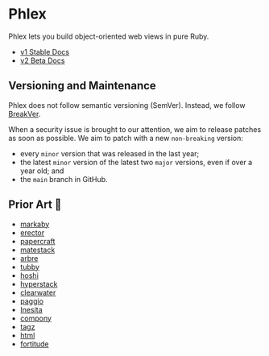 # Phlex

Phlex lets you build object-oriented web views in pure Ruby.

- [v1 Stable Docs](https://www.phlex.fun)
- [v2 Beta Docs](https://beta.phlex.fun)

## Versioning and Maintenance

Phlex does not follow semantic versioning (SemVer). Instead, we follow [BreakVer](https://www.taoensso.com/break-versioning).

When a security issue is brought to our attention, we aim to release patches as soon as possible. We aim to patch with a new `non-breaking` version:

- every `minor` version that was released in the last year;
- the latest `minor` version of the latest two `major` versions, even if over a year old; and
- the `main` branch in GitHub.

## Prior Art 🎨

- [markaby](https://github.com/markaby/markaby)
- [erector](https://github.com/erector/erector)
- [papercraft](https://github.com/digital-fabric/papercraft)
- [matestack](https://github.com/matestack/matestack-ui-core)
- [arbre](https://github.com/activeadmin/arbre)
- [tubby](https://github.com/judofyr/tubby)
- [hoshi](https://github.com/pete/hoshi)
- [hyperstack](https://github.com/hyperstack-org/hyperstack)
- [clearwater](https://github.com/clearwater-rb/clearwater)
- [paggio](https://github.com/opal/paggio)
- [Inesita](https://github.com/inesita-rb/inesita)
- [compony](https://github.com/kalsan/compony)
- [tagz](https://github.com/ahoward/tagz)
- [html](https://github.com/ismasan/html)
- [fortitude](https://github.com/ageweke/fortitude)
